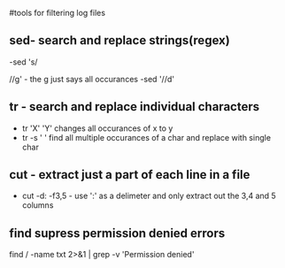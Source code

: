 #tools for filtering log files

## sed- search and replace strings(regex)
-sed 's/<search for>/<replace with>/g'
    - the g just says all occurances
-sed '/<pattern to delete>/d'

## tr - search and replace individual characters
- tr 'X' 'Y' changes all occurances of x to y
- tr -s ' ' find all multiple occurances of a char and replace with single char

## cut - extract just a part of each line in a file
- cut -d: -f3,5 - use ':' as a delimeter and only extract out the 3,4 and 5 columns

## find supress permission denied errors
find / -name txt 2>&1 | grep -v 'Permission denied'

